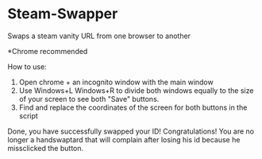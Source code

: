 # Steam-Swapper
Swaps a steam vanity URL from one browser to another

*Chrome recommended

How to use: 

1. Open chrome + an incognito window with the main window
2. Use Windows+L Windows+R to divide both windows equally to the size of your screen to see both "Save" buttons.
3. Find and replace the coordinates of the screen for both buttons in the script

Done, you have successfully swapped your ID! Congratulations!  You are no longer a handswaptard that will complain after losing his id because he missclicked the button.
